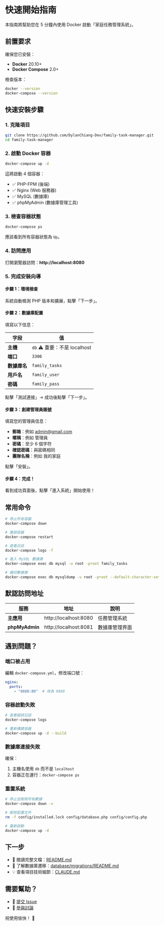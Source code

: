 # 快速開始指南

本指南將幫助您在 5 分鐘內使用 Docker 啟動「家庭任務管理系統」。

## 前置要求

確保您已安裝：
- **Docker** 20.10+
- **Docker Compose** 2.0+

檢查版本：
```bash
docker --version
docker-compose --version
```

## 快速安裝步驟

### 1. 克隆項目

```bash
git clone https://github.com/DylanChiang-Dev/family-task-manager.git
cd family-task-manager
```

### 2. 啟動 Docker 容器

```bash
docker-compose up -d
```

這將啟動 4 個容器：
- ✅ PHP-FPM (後端)
- ✅ Nginx (Web 服務器)
- ✅ MySQL (數據庫)
- ✅ phpMyAdmin (數據庫管理工具)

### 3. 檢查容器狀態

```bash
docker-compose ps
```

應該看到所有容器狀態為 `Up`。

### 4. 訪問應用

打開瀏覽器訪問：**http://localhost:8080**

### 5. 完成安裝向導

#### 步驟 1：環境檢查
系統自動檢測 PHP 版本和擴展，點擊「下一步」。

#### 步驟 2：數據庫配置
填寫以下信息：

| 字段 | 值 |
|------|------|
| **主機** | `db` ⚠️ 重要：不是 localhost |
| **端口** | `3306` |
| **數據庫名** | `family_tasks` |
| **用戶名** | `family_user` |
| **密碼** | `family_pass` |

點擊「測試連接」→ 成功後點擊「下一步」。

#### 步驟 3：創建管理員賬號
填寫您的管理員信息：
- **郵箱**：例如 admin@gmail.com
- **暱稱**：例如 管理員
- **密碼**：至少 6 個字符
- **確認密碼**：與密碼相同
- **團隊名稱**：例如 我的家庭

點擊「安裝」。

#### 步驟 4：完成！
看到成功頁面後，點擊「進入系統」開始使用！

## 常用命令

```bash
# 停止所有容器
docker-compose down

# 重啟容器
docker-compose restart

# 查看日誌
docker-compose logs -f

# 進入 MySQL 數據庫
docker-compose exec db mysql -u root -proot family_tasks

# 備份數據庫
docker-compose exec db mysqldump -u root -proot --default-character-set=utf8mb4 family_tasks > backup.sql
```

## 默認訪問地址

| 服務 | 地址 | 說明 |
|------|------|------|
| **主應用** | http://localhost:8080 | 任務管理系統 |
| **phpMyAdmin** | http://localhost:8081 | 數據庫管理界面 |

## 遇到問題？

### 端口被占用

編輯 `docker-compose.yml`，修改端口號：

```yaml
nginx:
  ports:
    - "8888:80"  # 改為 8888
```

### 容器啟動失敗

```bash
# 查看錯誤日誌
docker-compose logs

# 重新構建容器
docker-compose up -d --build
```

### 數據庫連接失敗

確保：
1. 主機名使用 `db` 而不是 `localhost`
2. 容器正在運行：`docker-compose ps`

### 重置系統

```bash
# 停止並刪除所有數據
docker-compose down -v

# 刪除配置文件
rm -f config/installed.lock config/database.php config/config.php

# 重新啟動
docker-compose up -d
```

## 下一步

- 📖 閱讀完整文檔：[README.md](README.md)
- 🔧 了解數據庫遷移：[database/migrations/README.md](database/migrations/README.md)
- 💡 查看項目技術細節：[CLAUDE.md](CLAUDE.md)

## 需要幫助？

- 🐛 [提交 Issue](https://github.com/DylanChiang-Dev/family-task-manager/issues)
- 💬 [參與討論](https://github.com/DylanChiang-Dev/family-task-manager/discussions)

祝使用愉快！ 🎉
